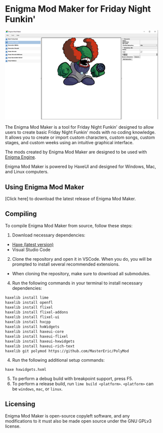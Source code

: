 # Enigma Mod Maker for Friday Night Funkin'

![Preview](docs/preview.png)

The Enigma Mod Maker is a tool for Friday Night Funkin' designed to allow users to create basic Friday Night Funkin' mods with no coding knowledge. It allows you to create or import custom characters, custom songs, custom stages, and custom weeks using an intuitive graphical interface.

The mods created by Enigma Mod Maker are designed to be used with [Enigma Engine](https://enigmaengine.github.io/).

Enigma Mod Maker is powered by HaxeUI and designed for Windows, Mac, and Linux computers.

## Using Enigma Mod Maker

[Click here] to download the latest release of Enigma Mod Maker.

## Compiling 

To compile Enigma Mod Maker from source, follow these steps:

1. Download necessary dependencies:
  - [Haxe (latest version)](https://haxe.org/download/)
  - Visual Studio Code
2. Clone the repository and open it in VSCode. When you do, you will be prompted to install several recommended extensions.
  - When cloning the repository, make sure to download all submodules.
4. Run the following commands in your terminal to install necessary dependencies:
```
haxelib install lime
haxelib install openfl
haxelib install flixel
haxelib install flixel-addons
haxelib install flixel-ui
haxelib install hxcpp
haxelib install hxWidgets
haxelib install haxeui-core
haxelib install haxeui-flixel
haxelib install haxeui-hxwidgets
haxelib install haxeui-rich-text
haxelib git polymod https://github.com/MasterEric/PolyMod
```
4. Run the following additional setup commands:
```
haxe hxwidgets.hxml
```
5. To perform a debug build with breakpoint support, press F5.
6. To perform a release build, run `lime build <platform>`. `<platform>` can be `windows`, `mac`, or `linux`.

## Licensing

Enigma Mod Maker is open-source copyleft software, and any modifications to it must also be made open source under the GNU GPLv3 license.

